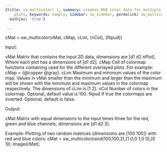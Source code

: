 ```yaml
---
{title: sw_multicolor( ), summary: creates RGB color data for multiple 2D overlapping
    plots, keywords: sample, sidebar: sw_sidebar, permalink: sw_multicolor.html, folder: swfiles,
  mathjax: 'true'}

---
```

 
cMat = sw_multicolor(vMat, cMap, cLim, {nCol}, {flipud})
 
Input:
 
vMat      Matrix that contains the input 2D data, dimensions are
          [d1 d2 nPlot]. Where each plot has a dimensions of [d1 d2].
cMap      Cell of colormap functions containing used for the different
          overlayed plots. For example:
          cMap = {@copper @gray}.
cLim      Maximum and minimum values of the color map. Values in vMat
          smaller than the minimum and larger than the maximum will be
          shown with the minimum and maximum values in the colormap
          respectively. The dimensions of cLim is [1 2].
nCol      Number of colors in the colormap. Optional, default value is
          100.
flipud    If true the colormaps are inverted. Optional, default is false.
 
Output:
 
cMat      Matrix with equal dimensions to the input times three for the
          red, green and blue channels, dimensions are [d1 d2 3].
 
Example:
          Plotting of two random matrices (dimensions are [100 100]) with
          red and blue colors:
              cMat = sw_multicolor(rand(100,100,2),[1 0;0 1;0 0],[0 1]);
              image(cMat);
 

